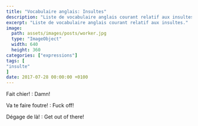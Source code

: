 ```yaml
---
title: "Vocabulaire anglais: Insultes"
description: "Liste de vocabulaire anglais courant relatif aux insultes."
excerpt: "Liste de vocabulaire anglais courant relatif aux insultes."
image:
  path: assets/images/posts/worker.jpg
  type: "ImageObject"
  width: 640
  height: 360
categories: ["expressions"]
tags: [
"insulte"
]
date: 2017-07-28 00:00:00 +0100
---
```


Fait chier!
: Damn!

Va te faire foutre!
: Fuck off!

Dégage de là!
: Get out of there!
